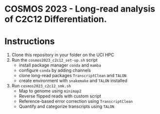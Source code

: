 # COSMOS 2023 - Long-read analysis of C2C12 Differentiation.

# Instructions
1. Clone this repository in your folder on the UCI HPC
2. Run the `cosmos2023_c2c12_set-up.sh` script 
	- install package manager `conda` and `mamba`
	- configure `conda` by adding channels
	- clone long-read packages `TranscriptClean` and `TALON`
	- create environment with `snakemake` and `TALON` installed
3. Run `cosmos2023_c2c12_smk.sh`
	- Map to genome using `minimap2`
	- Reverse flipped reads with custom script
	- Reference-based error correction using `TranscriptClean`
	- Quantify and categorize transcripts using `TALON`
